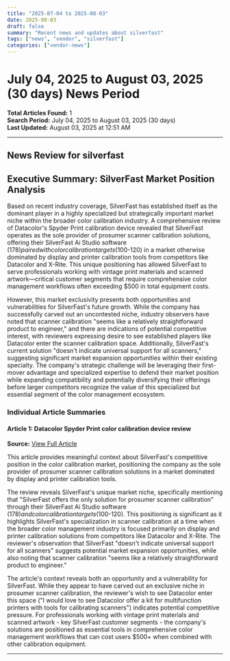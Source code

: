 ```yaml
---
title: "2025-07-04 to 2025-08-03"
date: 2025-08-03
draft: false
summary: "Recent news and updates about silverfast"
tags: ["news", "vendor", "silverfast"]
categories: ["vendor-news"]
---
```


# July 04, 2025 to August 03, 2025 (30 days) News Period 

**Total Articles Found:** 1  
**Search Period:** July 04, 2025 to August 03, 2025 (30 days)  
**Last Updated:** August 03, 2025 at 12:51 AM

---

## News Review for silverfast

## Executive Summary: SilverFast Market Position Analysis

Based on recent industry coverage, SilverFast has established itself as the dominant player in a highly specialized but strategically important market niche within the broader color calibration industry. A comprehensive review of Datacolor's Spyder Print calibration device revealed that SilverFast operates as the sole provider of prosumer scanner calibration solutions, offering their SilverFast Ai Studio software ($178) paired with color calibration targets ($100-120) in a market otherwise dominated by display and printer calibration tools from competitors like Datacolor and X-Rite. This unique positioning has allowed SilverFast to serve professionals working with vintage print materials and scanned artwork—critical customer segments that require comprehensive color management workflows often exceeding $500 in total equipment costs.

However, this market exclusivity presents both opportunities and vulnerabilities for SilverFast's future growth. While the company has successfully carved out an uncontested niche, industry observers have noted that scanner calibration "seems like a relatively straightforward product to engineer," and there are indications of potential competitive interest, with reviewers expressing desire to see established players like Datacolor enter the scanner calibration space. Additionally, SilverFast's current solution "doesn't indicate universal support for all scanners," suggesting significant market expansion opportunities within their existing specialty. The company's strategic challenge will be leveraging their first-mover advantage and specialized expertise to defend their market position while expanding compatibility and potentially diversifying their offerings before larger competitors recognize the value of this specialized but essential segment of the color management ecosystem.

### Individual Article Summaries

#### Article 1: Datacolor Spyder Print color calibration device review

**Source:** [View Full Article](https://the-gadgeteer.com/2025/07/26/datacolor-spyder-print-color-calibration-device-review/)

This article provides meaningful context about SilverFast's competitive position in the color calibration market, positioning the company as the sole provider of prosumer scanner calibration solutions in a market dominated by display and printer calibration tools.

The review reveals SilverFast's unique market niche, specifically mentioning that "SilverFast offers the only solution for prosumer scanner calibration" through their SilverFast Ai Studio software ($178) and color calibration targets ($100-120). This positioning is significant as it highlights SilverFast's specialization in scanner calibration at a time when the broader color management industry is focused primarily on display and printer calibration solutions from competitors like Datacolor and X-Rite. The reviewer's observation that SilverFast "doesn't indicate universal support for all scanners" suggests potential market expansion opportunities, while also noting that scanner calibration "seems like a relatively straightforward product to engineer."

The article's context reveals both an opportunity and a vulnerability for SilverFast. While they appear to have carved out an exclusive niche in prosumer scanner calibration, the reviewer's wish to see Datacolor enter this space ("I would love to see Datacolor offer a kit for multifunction printers with tools for calibrating scanners") indicates potential competitive pressure. For professionals working with vintage print materials and scanned artwork - key SilverFast customer segments - the company's solutions are positioned as essential tools in comprehensive color management workflows that can cost users $500+ when combined with other calibration equipment.



---

